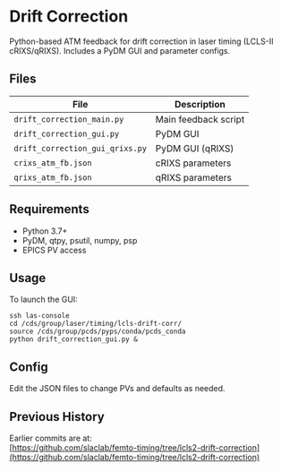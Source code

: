 # Drift Correction

Python-based ATM feedback for drift correction in laser timing (LCLS-II cRIXS/qRIXS). Includes a PyDM GUI and parameter configs.

## Files

| File                        | Description                       |
|-----------------------------|-----------------------------------|
| `drift_correction_main.py`  | Main feedback script              |
| `drift_correction_gui.py`   | PyDM GUI                          |
| `drift_correction_gui_qrixs.py`   | PyDM GUI (qRIXS)                          |
| `crixs_atm_fb.json`         | cRIXS parameters                  |
| `qrixs_atm_fb.json`         | qRIXS parameters                  |

## Requirements

- Python 3.7+
- PyDM, qtpy, psutil, numpy, psp
- EPICS PV access

## Usage

To launch the GUI:

```
ssh las-console
cd /cds/group/laser/timing/lcls-drift-corr/
source /cds/group/pcds/pyps/conda/pcds_conda
python drift_correction_gui.py &
```

## Config

Edit the JSON files to change PVs and defaults as needed.

## Previous History

Earlier commits are at:  
[https://github.com/slaclab/femto-timing/tree/lcls2-drift-correction](https://github.com/slaclab/femto-timing/tree/lcls2-drift-correction)
